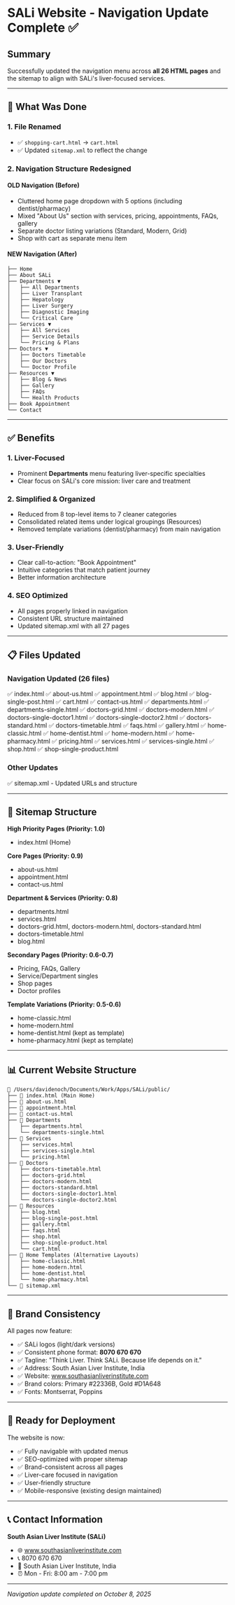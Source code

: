 # SALi Website - Navigation Update Complete ✅

## Summary

Successfully updated the navigation menu across **all 26 HTML pages** and the sitemap to align with SALi's liver-focused services.

---

## 🎯 What Was Done

### 1. **File Renamed**
- ✅ `shopping-cart.html` → `cart.html`
- ✅ Updated `sitemap.xml` to reflect the change

### 2. **Navigation Structure Redesigned**

#### **OLD Navigation (Before)**
- Cluttered home page dropdown with 5 options (including dentist/pharmacy)
- Mixed "About Us" section with services, pricing, appointments, FAQs, gallery
- Separate doctor listing variations (Standard, Modern, Grid)
- Shop with cart as separate menu item

#### **NEW Navigation (After)**
```
├── Home
├── About SALi  
├── Departments ▼
│   ├── All Departments
│   ├── Liver Transplant
│   ├── Hepatology  
│   ├── Liver Surgery
│   ├── Diagnostic Imaging
│   └── Critical Care
├── Services ▼
│   ├── All Services
│   ├── Service Details
│   └── Pricing & Plans
├── Doctors ▼
│   ├── Doctors Timetable
│   ├── Our Doctors
│   └── Doctor Profile
├── Resources ▼
│   ├── Blog & News
│   ├── Gallery
│   ├── FAQs
│   └── Health Products
├── Book Appointment
└── Contact
```

---

## ✅ Benefits

### **1. Liver-Focused**
- Prominent **Departments** menu featuring liver-specific specialties
- Clear focus on SALi's core mission: liver care and treatment

### **2. Simplified & Organized**
- Reduced from 8 top-level items to 7 cleaner categories
- Consolidated related items under logical groupings (Resources)
- Removed template variations (dentist/pharmacy) from main navigation

### **3. User-Friendly**
- Clear call-to-action: "Book Appointment"
- Intuitive categories that match patient journey
- Better information architecture

### **4. SEO Optimized**
- All pages properly linked in navigation
- Consistent URL structure maintained
- Updated sitemap.xml with all 27 pages

---

## 📋 Files Updated

### **Navigation Updated (26 files)**
✅ index.html
✅ about-us.html
✅ appointment.html
✅ blog.html
✅ blog-single-post.html
✅ cart.html
✅ contact-us.html
✅ departments.html
✅ departments-single.html
✅ doctors-grid.html
✅ doctors-modern.html
✅ doctors-single-doctor1.html
✅ doctors-single-doctor2.html
✅ doctors-standard.html
✅ doctors-timetable.html
✅ faqs.html
✅ gallery.html
✅ home-classic.html
✅ home-dentist.html
✅ home-modern.html
✅ home-pharmacy.html
✅ pricing.html
✅ services.html
✅ services-single.html
✅ shop.html
✅ shop-single-product.html

### **Other Updates**
✅ sitemap.xml - Updated URLs and structure

---

## 🔗 Sitemap Structure

**High Priority Pages (Priority: 1.0)**
- index.html (Home)

**Core Pages (Priority: 0.9)**
- about-us.html
- appointment.html
- contact-us.html

**Department & Services (Priority: 0.8)**
- departments.html
- services.html
- doctors-grid.html, doctors-modern.html, doctors-standard.html
- doctors-timetable.html
- blog.html

**Secondary Pages (Priority: 0.6-0.7)**
- Pricing, FAQs, Gallery
- Service/Department singles
- Shop pages
- Doctor profiles

**Template Variations (Priority: 0.5-0.6)**
- home-classic.html
- home-modern.html
- home-dentist.html (kept as template)
- home-pharmacy.html (kept as template)

---

## 📊 Current Website Structure

```
📁 /Users/davidenoch/Documents/Work/Apps/SALi/public/
├── 📄 index.html (Main Home)
├── 📄 about-us.html
├── 📄 appointment.html
├── 📄 contact-us.html
├── 📁 Departments
│   ├── departments.html
│   └── departments-single.html
├── 📁 Services  
│   ├── services.html
│   ├── services-single.html
│   └── pricing.html
├── 📁 Doctors
│   ├── doctors-timetable.html
│   ├── doctors-grid.html
│   ├── doctors-modern.html
│   ├── doctors-standard.html
│   ├── doctors-single-doctor1.html
│   └── doctors-single-doctor2.html
├── 📁 Resources
│   ├── blog.html
│   ├── blog-single-post.html
│   ├── gallery.html
│   ├── faqs.html
│   ├── shop.html
│   ├── shop-single-product.html
│   └── cart.html
├── 📁 Home Templates (Alternative Layouts)
│   ├── home-classic.html
│   ├── home-modern.html
│   ├── home-dentist.html
│   └── home-pharmacy.html
└── 📄 sitemap.xml
```

---

## 🎨 Brand Consistency

All pages now feature:
- ✅ SALi logos (light/dark versions)
- ✅ Consistent phone format: **8070 670 670**
- ✅ Tagline: "Think Liver. Think SALi. Because life depends on it."
- ✅ Address: South Asian Liver Institute, India
- ✅ Website: www.southasianliverinstitute.com
- ✅ Brand colors: Primary #22336B, Gold #D1A648
- ✅ Fonts: Montserrat, Poppins

---

## 🚀 Ready for Deployment

The website is now:
- ✅ Fully navigable with updated menus
- ✅ SEO-optimized with proper sitemap
- ✅ Brand-consistent across all pages
- ✅ Liver-care focused in navigation
- ✅ User-friendly structure
- ✅ Mobile-responsive (existing design maintained)

---

## 📞 Contact Information

**South Asian Liver Institute (SALi)**
- 🌐 www.southasianliverinstitute.com
- 📞 8070 670 670
- 📍 South Asian Liver Institute, India
- ⏰ Mon - Fri: 8:00 am - 7:00 pm

---

*Navigation update completed on October 8, 2025*
